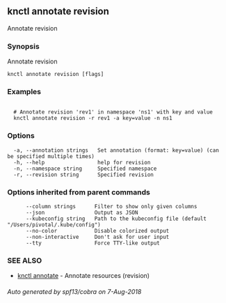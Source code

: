 ## knctl annotate revision

Annotate revision

### Synopsis

Annotate revision

```
knctl annotate revision [flags]
```

### Examples

```

  # Annotate revision 'rev1' in namespace 'ns1' with key and value
  knctl annotate revision -r rev1 -a key=value -n ns1
```

### Options

```
  -a, --annotation strings   Set annotation (format: key=value) (can be specified multiple times)
  -h, --help                 help for revision
  -n, --namespace string     Specified namespace
  -r, --revision string      Specified revision
```

### Options inherited from parent commands

```
      --column strings      Filter to show only given columns
      --json                Output as JSON
      --kubeconfig string   Path to the kubeconfig file (default "/Users/pivotal/.kube/config")
      --no-color            Disable colorized output
      --non-interactive     Don't ask for user input
      --tty                 Force TTY-like output
```

### SEE ALSO

* [knctl annotate](knctl_annotate.md)	 - Annotate resources (revision)

###### Auto generated by spf13/cobra on 7-Aug-2018

